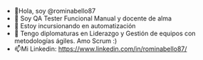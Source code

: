 - 👋Hola, soy @rominabello87
- 👀 Soy QA Tester Funcional Manual y docente de alma
- 🌱 Estoy incursionando en automatización
- 💞️ Tengo diplomaturas en Liderazgo y Gestión de equipos con metodologías ágiles. Amo Scrum :)
- 📫Mi Linkedin: https://www.linkedin.com/in/rominabello87/

<!---
rominabello87/rominabello87 is a ✨ special ✨ repository because its `README.md` (this file) appears on your GitHub profile.
You can click the Preview link to take a look at your changes.
--->
